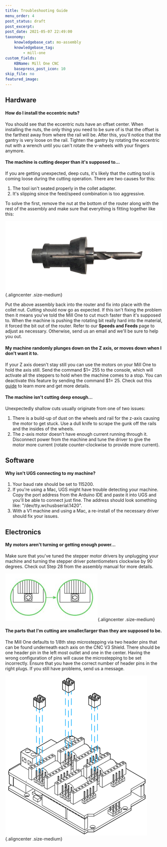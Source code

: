 ```yaml
---
title: Troubleshooting Guide
menu_order: 4
post_status: draft
post_excerpt: 
post_date: 2021-05-07 22:49:00
taxonomy:
    knowledgebase_cat: mo-assembly
    knowledgebase_tag:
        - mill-one
custom_fields:
    KBName: Mill One CNC
    basepress_post_icon: 10
skip_file: no
featured_image: 
---
```

<h2><strong>Hardware</strong></h2>
<h4><span class="dslc-accordion-title">How do I install the eccentric nuts? </span></h4>
You should see that the eccentric nuts have an offset center. When installing the nuts, the only thing you need to be sure of is that the offset is the farthest away from where the rail will be. After this, you'll notice that the gantry is very loose on the rail. Tighten the gantry by rotating the eccentric nut with a wrench until you can't rotate the v-wheels with your fingers anymore.
<h4><span class="dslc-accordion-title">The machine is cutting deeper than it's supposed to... </span></h4>
<div class="dslc-accordion-content">
<div class="dslca-editable-content">

If you are getting unexpected, deep cuts, it's likely that the cutting tool is coming loose during the cutting operation. There are two causes for this:
<ol>
 	<li>The tool isn't seated properly in the collet adapter.</li>
 	<li>It's slipping since the feed/speed combination is too aggressive.</li>
</ol>
To solve the first, remove the nut at the bottom of the router along with the rest of the assembly and make sure that everything is fitting together like this:

![alt text](../../_images/_mill-one/_assembly/mo_Troubleshoot_p1_AssembleEnd.png){.aligncenter .size-medium}

Put the above assembly back into the router and fix into place with the collet nut. Cutting should now go as expected. If this isn't fixing the problem then it means you've told the Mill One to cut much faster than it's supposed to. When the machine is pushing the rotating bit really hard into the material, it forced the bit out of the router. Refer to our <strong>Speeds and Feeds</strong> page to adjust as necessary. Otherwise, send us an email and we'll be sure to help you out.
<h4><span class="dslc-accordion-title">My machine randomly plunges down on the Z axis, or moves down when I don't want it to. </span></h4>
If your Z axis doesn't stay still you can use the motors on your Mill One to hold the axis still. Send the command $1= 255 to the console, which will activate all the steppers to hold when the machine comes to a stop. You can deactivate this feature by sending the command $1= 25. Check out this <a href="https://sienci.com/2018/03/30/my-z-axis-keeps-dropping-a-simple-guide-on-using-1-255/">guide</a> to learn more and get more details.
<h4><span class="dslc-accordion-title">The machine isn't cutting deep enough...</span></h4>
<div class="dslc-accordion-content">
<div class="dslca-editable-content">

Unexpectedly shallow cuts usually originate from one of two issues:
<ol>
 	<li>There is a build-up of dust on the wheels and rail for the z-axis causing the motor to get stuck. Use a dull knife to scrape the gunk off the rails and the insides of the wheels.</li>
 	<li>The z-axis motor doesn't have enough current running through it. Disconnect power from the machine and tune the driver to give the motor more current (rotate counter-clockwise to provide more current).</li>
</ol>
<h2><strong>Software</strong></h2>
<h4><span class="dslc-accordion-title">Why isn't UGS connecting to my machine?</span></h4>
<div class="dslc-accordion-content">
<div class="dslca-editable-content">
<ol>
 	<li>Your baud rate should be set to 115200.</li>
 	<li>If you're using a Mac, UGS might have trouble detecting your machine. Copy the port address from the Arduino IDE and paste it into UGS and you'll be able to connect just fine. The address should look something like: "/dev/tty.wchusbserial.1420".</li>
 	<li>With a V1 machine and using a Mac, a re-install of the necessary driver should fix your issues.</li>
</ol>
</div>
<h2><strong>Electronics</strong></h2>
<h4><span class="dslc-accordion-title">My motors aren't turning or getting enough power... </span></h4>
Make sure that you've tuned the stepper motor drivers by unplugging your machine and turning the stepper driver potentiometers clockwise by 90 degrees. Check out Step 28 from the assembly manual for more details.

![alt text](../../_images/_mill-one/_assembly/mo_Troubleshoot_p2_TurnStep.jpg){.aligncenter .size-medium}
<h4><span class="dslc-accordion-title">The parts that I'm cutting are smaller/larger than they are supposed to be.</span></h4>
The Mill One defaults to 1/8th step microstepping via two header pins that can be found underneath each axis on the CNC V3 Shield. There should be one header pin in the left most outlet and one in the center. Having the wrong configuration of pins will cause the microstepping to be set incorrectly. Ensure that you have the correct number of header pins in the right plugs. If you still have problems, send us a message.

![alt text](../../_images/_mill-one/_assembly/mo_troubleshoot_p3_PinsShield.png){.aligncenter .size-medium}

</div>
</div>
</div>
</div>
</div>